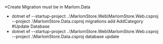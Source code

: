 \*Create Migration must be in Marlom.Data

* dotnet ef --startup-project ..\MarlomStore.Web\MarlomStore.Web.csproj --project .\MarlomStore.Data.csproj migrations add AddCategory
  #Update Database
* dotnet ef --startup-project ..\MarlomStore.Web\MarlomStore.Web.csproj --project .\MarlomStore.Data.csproj database update
